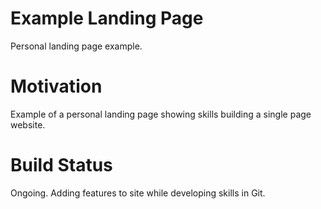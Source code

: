 # Example Landing Page
Personal landing page example. 
# Motivation
Example of a personal landing page showing skills building a single page website.
# Build Status
Ongoing. Adding features to site while developing skills in Git.
